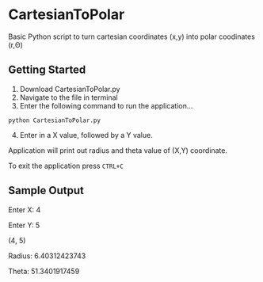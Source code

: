 # CartesianToPolar
Basic Python script to turn cartesian coordinates (x,y) into polar coodinates (r,Θ)

## Getting Started

1. Download CartesianToPolar.py
2. Navigate to the file in terminal
3. Enter the following command to run the application...
```
python CartesianToPolar.py
```
4. Enter in a X value, followed by a Y value.

Application will print out radius and theta value of (X,Y) coordinate.

To exit the application press `CTRL+C`

## Sample Output

Enter X: 4

Enter Y: 5

(4, 5)

Radius:	6.40312423743

Theta:	51.3401917459
